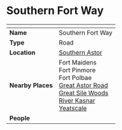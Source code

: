# Southern Fort Way

| []() | |
| --- | --- |
| **Name** | Southern Fort Way |
| **Type** | Road |
| **Location** | [Southern Astor](../regions/southern-astor.md) |
| **Nearby Places** | Fort Maidens<br>Fort Pinmore<br>Fort Polbae<br>[Great Astor Road](great-astor-road.md)<br>[Great Sile Woods](../forests/great-sile-woods.md)<br>[River Kasnar](../rivers-lakes/river-kasnar.md)<br>[Yeatscale](../cities/yeatscale.md) |
| **People** | |
